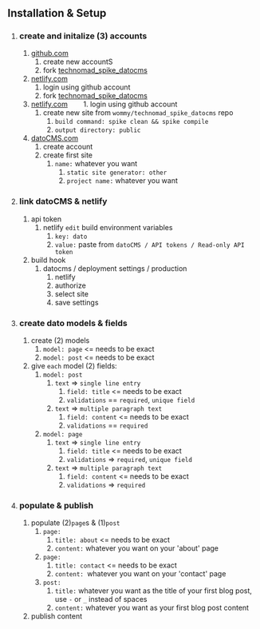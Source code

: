 #



## Installation & Setup

1. ### create and initalize (3) accounts
    1. [github.com](//github.com)
        1. create new accountS
        1. fork [technomad_spike_datocms](//www.github.com/wommy/technomad_spike_datocms)
    1. [netlify.com](//netlify.com)
        1. login using github account
        1. fork [technomad_spike_datocms](www.github.com/wommy/technomad_spike_datocms)
    1. [netlify.com](netlify.com)
        1. login using github account
        1. create new site from `wommy/technomad_spike_datocms` repo
            1. `build command: spike clean && spike compile`
            1. `output directory: public`
    1. [datoCMS.com](https://www.datocms.com)
        1. create account
        1. create first site
            1. `name:` whatever you want
                1. `static site generator: other`
                1. `project name:` whatever you want

1. ### link datoCMS & netlify
    1. api token
        1. netlify `edit` build environment variables
            1. `key: dato`
              1. `value:` paste from `datoCMS / API tokens / Read-only API token`
    1. build hook
        1. datocms / deployment settings / production
            1. netlify
            1. authorize
            1. select site
            1. save settings

1. ### create dato models & fields
    1. create (2) models
        1. `model: page` <= needs to be exact
        1. `model: post` <= needs to be exact
    1. give `each` model (2) fields:
        1. `model: post`
            1. `text` => `single line entry`
                1. `field: title` <= needs to be exact
                1. `validations` == `required`, `unique field`
            1. `text` => `multiple paragraph text`
                1. `field: content` <= needs to be exact
                1. `validations` == `required`
        1. `model: page`
            1. `text` => `single line entry`
                1. `field: title` <= needs to be exact
                1. `validations` => `required`, `unique field`
            1. `text` => `multiple paragraph text`
                1. `field: content` <= needs to be exact
                1. `validations` => `required`

1. ### populate & publish
    1. populate (2)`page`s & (1)`post`
        1. `page:`
            1. `title: about` <= needs to be exact
            1. `content:` whatever you want on your 'about' page
        1. `page:`
            1. `title: contact` <= needs to be exact
            1. `content: `whatever you want on your 'contact' page
        1. `post:`
            1. `title:` whatever you want as the title of your first blog post, use `-` or `_` instead of spaces
            1. `content:` whatever you want as your first blog post content
    1. publish content

